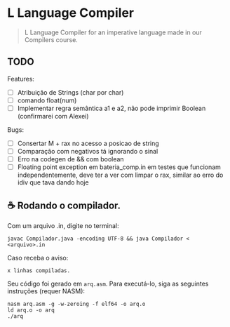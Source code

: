 # L Language Compiler

> L Language Compiler for an imperative language made in our Compilers course.

## TODO

Features:
- [ ] Atribuição de Strings (char por char)
- [ ] comando float(num)
- [ ] Implementar regra semântica a1 e a2, não pode imprimir Boolean (confirmarei com Alexei)

Bugs:
- [ ] Consertar M + rax no acesso a posicao de string
- [ ] Comparação com negativos tá ignorando o sinal
- [ ] Erro na codegen de && com boolean
- [ ] Floating point exception em bateria_comp.in em testes que funcionam independentemente, deve ter a ver com limpar o rax, similar ao erro do idiv que tava dando hoje

## ☕ Rodando o compilador.

Com um arquivo .in, digite no terminal:

```
javac Compilador.java -encoding UTF-8 && java Compilador < <arquivo>.in
```

Caso receba o aviso:
```
x linhas compiladas.
```

Seu código foi gerado em `arq.asm`. Para executá-lo, siga as seguintes instruções (requer NASM):
```
nasm arq.asm -g -w-zeroing -f elf64 -o arq.o
ld arq.o -o arq
./arq
```